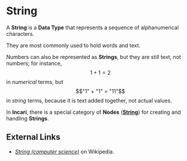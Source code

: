 # String

A **String** is a **Data Type** that represents a sequence of alphanumerical characters.

They are most commonly used to hold words and text.

Numbers can also be represented as **Strings**, but they are still text, not numbers; for instance, $$1 + 1 = 2$$ in _numerical_ terms, but $$"1" + "1" = "11"$$ in _string_ terms, because it is text added together, not actual values.

In **Incari**, there is a special category of **Nodes** \([**String**](../../toolbox/string/)\) for creating and handling **Strings**.

## External Links

* [_String \(computer science\)_](https://en.wikipedia.org/wiki/String_%28computer_science%29) on Wikipedia.

